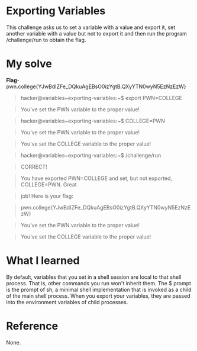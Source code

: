 # Exporting Variables
This challenge asks us to set a variable with a value and export it, set another variable with a value but not to export it and then run the program /challenge/run to obtain the flag.
# My solve
**Flag**-pwn.college{YJwBdIZFe_DQkuAgEBsO0izYgtB.QXyYTN0wyN5EzNzEzW}

>hacker@variables~exporting-variables:~$ export PWN=COLLEGE

>You've set the PWN variable to the proper value!

>hacker@variables~exporting-variables:~$ COLLEGE=PWN

>You've set the PWN variable to the proper value!

>You've set the COLLEGE variable to the proper value!

>hacker@variables~exporting-variables:~$ /challenge/run

>CORRECT!

>You have exported PWN=COLLEGE and set, but not exported, COLLEGE=PWN. Great

>job! Here is your flag:

>pwn.college{YJwBdIZFe_DQkuAgEBsO0izYgtB.QXyYTN0wyN5EzNzEzW}

>You've set the PWN variable to the proper value!

>You've set the COLLEGE variable to the proper value!

# What I learned
By default, variables that you set in a shell session are local to that shell process. That is, other commands you run won't inherit them.
The $ prompt is the prompt of sh, a minimal shell implementation that is invoked as a child of the main shell process.
When you export your variables, they are passed into the environment variables of child processes.
# Reference
None.
